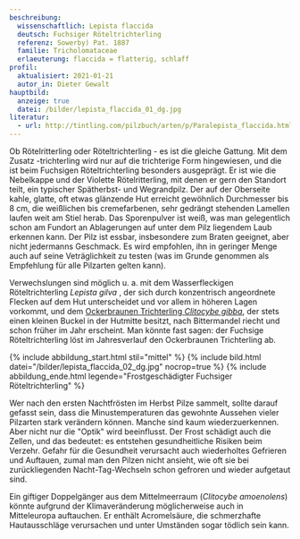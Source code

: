 ```yaml
---
beschreibung:
  wissenschaftlich: Lepista flaccida
  deutsch: Fuchsiger Röteltrichterling
  referenz: Sowerby) Pat. 1887
  familie: Tricholomataceae
  erlaeuterung: flaccida = flatterig, schlaff
profil:
  aktualisiert: 2021-01-21
  autor_in: Dieter Gewalt
hauptbild:
  anzeige: true
  datei: /bilder/lepista_flaccida_01_dg.jpg
literatur:
  - url: http://tintling.com/pilzbuch/arten/p/Paralepista_flaccida.html
---
```

[](/pilze/clitocybe-gibba-ockerbrauner-trichterling)Ob Rötelritterling oder Röteltrichterling - es ist die gleiche Gattung. Mit dem Zusatz -trichterling wird nur auf die trichterige Form hingewiesen, und die ist beim Fuchsigen Röteltrichterling besonders ausgeprägt. Er ist wie die Nebelkappe und der Violette Rötelritterling, mit denen er gern den Standort teilt, ein typischer Spätherbst- und Wegrandpilz. Der auf der Oberseite kahle, glatte, oft etwas glänzende Hut erreicht gewöhnlich Durchmesser bis 8 cm, die weißlichen bis cremefarbenen, sehr gedrängt stehenden Lamellen laufen weit am Stiel herab. Das Sporenpulver ist weiß, was man gelegentlich schon am Fundort an Ablagerungen auf unter dem Pilz liegendem Laub erkennen kann. Der Pilz ist essbar, insbesondere zum Braten geeignet, aber nicht jedermanns Geschmack. Es wird empfohlen, ihn in geringer Menge auch auf seine Veträglichkeit zu testen (was im Grunde genommen als Empfehlung für alle Pilzarten gelten kann). 

Verwechslungen sind möglich u. a. mit dem Wasserfleckigen Röteltrichterling *Lepista gilva* , der sich durch konzentrisch angeordnete Flecken auf dem Hut unterscheidet und vor allem in höheren Lagen vorkommt, und dem [Ockerbraunen Trichterling *Clitocybe gibba*](/pilze/clitocybe-gibba-ockerbrauner-trichterling), der stets einen kleinen Buckel in der Hutmitte besitzt, nach Bittermandel riecht und schon früher im Jahr erscheint. Man könnte fast sagen: der Fuchsige Röteltrichterling löst im Jahresverlauf den Ockerbraunen Trichterling ab.

{% include abbildung_start.html stil="mittel" %}
{% include bild.html datei="/bilder/lepista_flaccida_02_dg.jpg" nocrop=true %}
{% include abbildung_ende.html legende="Frostgeschädigter Fuchsiger Röteltrichterling" %}

Wer nach den ersten Nachtfrösten im Herbst Pilze sammelt, sollte darauf gefasst sein, dass die Minustemperaturen das gewohnte Aussehen vieler Pilzarten stark verändern können. Manche sind kaum wiederzuerkennen. Aber nicht nur die "Optik" wird beeinflusst. Der Frost schädigt auch die Zellen, und das bedeutet: es entstehen gesundheitliche Risiken beim Verzehr. Gefahr für die Gesundheit verursacht auch wiederholtes Gefrieren und Auftauen, zumal man den Pilzen nicht ansieht, wie oft sie bei zurückliegenden Nacht-Tag-Wechseln schon gefroren und wieder aufgetaut sind.

Ein giftiger Doppelgänger aus dem Mittelmeerraum (*Clitocybe amoenolens*) könnte aufgrund der Klimaveränderung möglicherweise auch in Mitteleuropa auftauchen. Er enthält Acromelsäure, die schmerzhafte Hautausschläge verursachen und unter Umständen sogar tödlich sein kann.